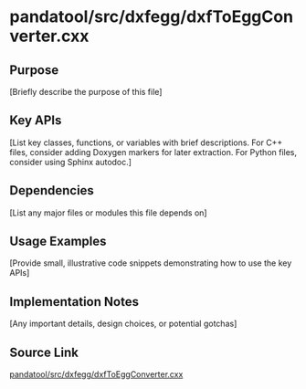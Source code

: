 # pandatool/src/dxfegg/dxfToEggConverter.cxx

## Purpose
[Briefly describe the purpose of this file]

## Key APIs
[List key classes, functions, or variables with brief descriptions.
For C++ files, consider adding Doxygen markers for later extraction.
For Python files, consider using Sphinx autodoc.]

## Dependencies
[List any major files or modules this file depends on]

## Usage Examples
[Provide small, illustrative code snippets demonstrating how to use the key APIs]

## Implementation Notes
[Any important details, design choices, or potential gotchas]

## Source Link
[pandatool/src/dxfegg/dxfToEggConverter.cxx](link_to_source_repository/pandatool/src/dxfegg/dxfToEggConverter.cxx)
